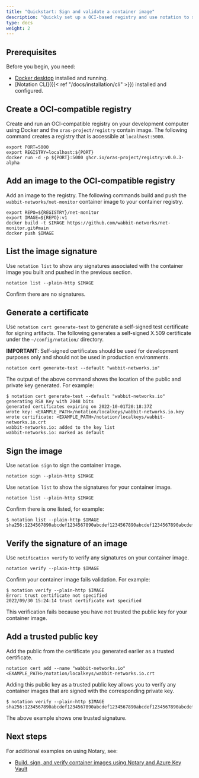 ```yaml
---
title: "Quickstart: Sign and validate a container image"
description: "Quickly set up a OCI-based registry and use notation to sign and validate a container image"
type: docs
weight: 2
---
```


## Prerequisites

Before you begin, you need:

* [Docker desktop](https://www.docker.com/products/docker-desktop/) installed and running.
* [Notation CLI]({{< ref "/docs/installation/cli" >}}) installed and configured.

## Create a OCI-compatible registry

Create and run an OCI-compatible registry on your development computer using Docker and the `oras-project/registry` contain image. The following command creates a registry that is accessible at `localhost:5000`.

```console
export PORT=5000
export REGISTRY=localhost:${PORT}
docker run -d -p ${PORT}:5000 ghcr.io/oras-project/registry:v0.0.3-alpha
```

## Add an image to the OCI-compatible registry

Add an image to the registry.  The following commands build and push the `wabbit-networks/net-monitor` container image to your container registry.

```console
export REPO=${REGISTRY}/net-monitor
export IMAGE=${REPO}:v1
docker build -t $IMAGE https://github.com/wabbit-networks/net-monitor.git#main
docker push $IMAGE
```

## List the image signature

Use `notation list` to show any signatures associated with the container image you built and pushed in the previous section.

```console
notation list --plain-http $IMAGE
```

Confirm there are no signatures.

## Generate a certificate

Use `notation cert generate-test` to generate a self-signed test certificate for signing artifacts. The following generates a self-signed X.509 certificate under the `~/config/notation/` directory.

**IMPORTANT**: Self-signed certificates should be used for development purposes only and should not be used in production environments.

```console
notation cert generate-test --default "wabbit-networks.io"
```

The output of the above command shows the location of the public and private key generated. For example:

```output
$ notation cert generate-test --default "wabbit-networks.io"
generating RSA Key with 2048 bits
generated certificates expiring on 2022-10-01T20:18:37Z
wrote key: <EXAMPLE_PATH>/notation/localkeys/wabbit-networks.io.key
wrote certificate: <EXAMPLE_PATH>/notation/localkeys/wabbit-networks.io.crt
wabbit-networks.io: added to the key list
wabbit-networks.io: marked as default
```

## Sign the image

Use `notation sign` to sign the container image.

```console
notation sign --plain-http $IMAGE
```

Use `notation list` to show the signatures for your container image.

```console
notation list --plain-http $IMAGE
```

Confirm there is one listed, for example:

```output
$ notation list --plain-http $IMAGE
sha256:1234567890abcdef1234567890abcdef1234567890abcdef1234567890abcdef
```

## Verify the signature of an image

Use `notification verify` to verify any signatures on your container image.

```console
notation verify --plain-http $IMAGE
```

Confirm your container image fails validation. For example:

```output
$ notation verify --plain-http $IMAGE
Error: trust certificate not specified
2022/09/30 15:24:14 trust certificate not specified
```

This verification fails because you have not trusted the public key for your container image.

## Add a trusted public key

Add the public from the certificate you generated earlier as a trusted certificate.

```console
notation cert add --name "wabbit-networks.io" <EXAMPLE_PATH>/notation/localkeys/wabbit-networks.io.crt
```

Adding this public key as a trusted public key allows you to verify any container images that are signed with the corresponding private key. 

```output
$ notation verify --plain-http $IMAGE
sha256:1234567890abcdef1234567890abcdef1234567890abcdef1234567890abcdef
```

The above example shows one trusted signature.

## Next steps

For additional examples on using Notary, see:

- [Build, sign, and verify container images using Notary and Azure Key Vault](https://learn.microsoft.com/azure/container-registry/container-registry-tutorial-sign-build-push)